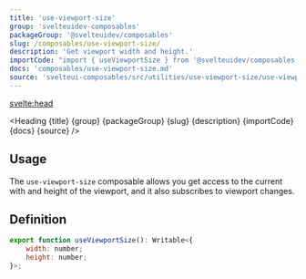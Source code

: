 ```yaml
---
title: 'use-viewport-size'
group: 'svelteuidev-composables'
packageGroup: '@svelteuidev/composables'
slug: /composables/use-viewport-size/
description: 'Get viewport width and height.'
importCode: "import { useViewportSize } from '@svelteuidev/composables';"
docs: 'composables/use-viewport-size.md'
source: 'svelteui-composables/src/utilities/use-viewport-size/use-viewport-size.ts'
---
```


<script lang='ts'>
    import { Demo, ComposableDemos } from "@svelteuidev/demos";
	import { Heading } from "$lib/components";
  	import { base } from '$app/paths';
</script>

<svelte:head>
  <title>{title} - SvelteUI</title>
</svelte:head>

<Heading {title} {group} {packageGroup} {slug} {description} {importCode} {docs} {source} />

## Usage

The `use-viewport-size` composable allows you get access to the current with and height of the viewport, and it also subscribes to viewport changes.

<Demo demo={ComposableDemos.useViewportSizeDemo.usage} />

## Definition

```js
export function useViewportSize(): Writable<{
	width: number;
	height: number;
}>;
```
